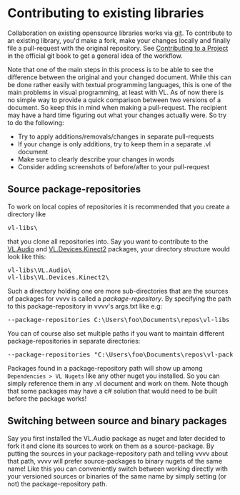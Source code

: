 # Contributing to existing libraries

Collaboration on existing opensource libraries works via [git](https://git-scm.com). To contribute to an existing library, you'd make a fork, make your changes locally and finally file a pull-request with the original repository. See [Contributing to a Project](https://git-scm.com/book/en/v2/GitHub-Contributing-to-a-Project) in the official git book to get a general idea of the workflow.

Note that one of the main steps in this process is to be able to see the difference between the original and your changed document. While this can be done rather easily with textual programming languages, this is one of the main problems in visual programming, at least with VL. As of now there is no simple way to provide a quick comparison between two versions of a document. So keep this in mind when making a pull-request. The recipient may have a hard time figuring out what your changes actually were. So try to do the following:

* Try to apply additions/removals/changes in separate pull-requests
* If your change is only additions, try to keep them in a separate .vl document
* Make sure to clearly describe your changes in words
* Consider adding screenshots of before/after to your pull-request

## Source package-repositories

To work on local copies of repositories it is recommended that you create a directory like

<pre>
vl-libs\
</pre>

that you clone all repositories into. Say you want to contribute to the [VL.Audio](https://github.com/vvvv/VL.Audio) and [VL.Devices.Kinect2](https://github.com/vvvv/VL.Devices.Kinect2) packages, your directory structure would look like this:

<pre>
vl-libs\VL.Audio\
vl-libs\VL.Devices.Kinect2\
</pre>

Such a directory holding one ore more sub-directories that are the sources of packages for vvvv is called a *package-repository*. By specifying the path to this package-repository in vvvv's args.txt like e.g:

<pre>
--package-repositories C:\Users\foo\Documents\repos\vl-libs
</pre>

You can of course also set multiple paths if you want to maintain different package-repositories in separate directories:

<pre>
--package-repositories "C:\Users\foo\Documents\repos\vl-packs;C:\Users\foo\Documents\repos\my-vl-repo"
</pre>

Packages found in a package-repository path will show up among `Dependencies > VL Nugets` like any other nuget you installed. So you can simply reference them in any .vl document and work on them. Note though that some packages may have a c# solution that would need to be built before the package works!

## Switching between source and binary packages

Say you first installed the VL.Audio package as nuget and later decided to fork it and clone its sources to work on them as a source-package. By putting the sources in your package-repository path and telling vvvv about that path, vvvv will prefer source-packages to  binary nugets of the same name! Like this you can conveniently switch between working directly with your versioned sources or binaries of the same name by simply setting (or not) the package-repository path.
